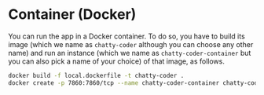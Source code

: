# Container (Docker)
You can run the app in a Docker container. To do so, you have to build its image (which we name as `chatty-coder` although you can choose any other name) and run an instance (which we name as `chatty-coder-container` but you can also pick a name of your choice) of that image, as follows.

```zsh
docker build -f local.dockerfile -t chatty-coder .
docker create -p 7860:7860/tcp --name chatty-coder-container chatty-coder
```
